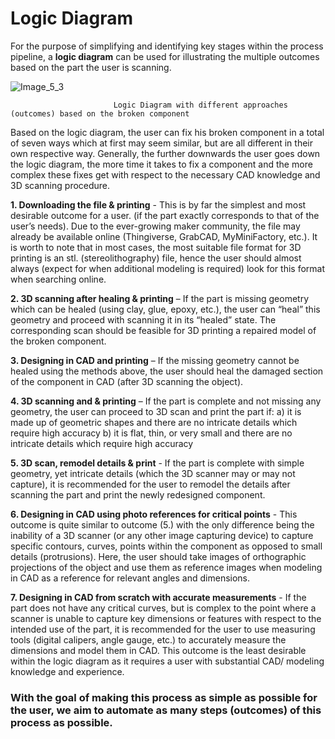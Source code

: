 # Logic Diagram

For the purpose of simplifying and identifying key stages within the process pipeline, a **logic diagram** can be used for illustrating the multiple outcomes based on the part the user is scanning.


![Image_5_3](https://github.com/user-attachments/assets/efc11161-6591-45a9-b8b8-1619108456a5)

                           Logic Diagram with different approaches (outcomes) based on the broken component 

Based on the logic diagram, the user can fix his broken component in a total of seven ways which at first may seem similar, but are all different in their own respective way. Generally, the further downwards the user goes down the logic diagram, the more time it takes to fix a component and the more complex these fixes get with respect to the necessary CAD knowledge and 3D scanning procedure.

**1. Downloading the file & printing** - This is by far the simplest and most desirable outcome for a user. (if the part exactly corresponds to that of the user’s needs). Due to the ever-growing maker community, the file may already be available online (Thingiverse, GrabCAD, MyMiniFactory, etc.). It is worth to note that in most cases, the most suitable file format for 3D printing is an stl. (stereolithography) file, hence the user should almost always (expect for when additional modeling is required) look for this format when searching online.

**2. 3D scanning after healing & printing** – If the part is missing geometry which can be healed (using clay, glue, epoxy, etc.), the user can “heal” this geometry and proceed with scanning it in its “healed” state. The corresponding scan should be feasible for 3D printing a repaired model of the broken component. 

**3. Designing in CAD and printing** – If the missing geometry cannot be healed using the methods above, the user should heal the damaged section of the component in CAD (after 3D scanning the object). 

**4. 3D scanning and & printing**  – If the part is complete and not missing any geometry, the user can proceed to 3D scan and print the part if:
a)	it is made up of geometric shapes and there are no intricate details which require high accuracy
b)	it is flat, thin, or very small and there are no intricate details which require high accuracy 


**5.	3D scan, remodel details & print** - If the part is complete with simple geometry, yet intricate details (which the 3D scanner may or may not capture), it is recommended for the user to remodel the details after scanning the part and print the newly redesigned component.

**6.	Designing in CAD using photo references for critical points** - This outcome is quite similar to outcome (5.) with the only difference being the inability of a 3D scanner (or any other image capturing device) to capture specific contours, curves, points within the component as opposed to small details (protrusions). Here, the user should take images of orthographic projections  of the object and use them as reference images when modeling in CAD as a reference for relevant angles and dimensions.

**7.	Designing in CAD from scratch with accurate measurements** - If the part does not have any critical curves, but is complex to the point where a scanner is unable to capture key dimensions or features with respect to the intended use of the part, it is recommended for the user to use measuring tools (digital calipers, angle gauge, etc.) to accurately measure the dimensions and model them in CAD. This outcome is the least desirable within the logic diagram as it requires a user with substantial CAD/ modeling knowledge and experience. 

### With the goal of making this process as simple as possible for the user, we aim to automate as many steps (outcomes) of this process as possible.
